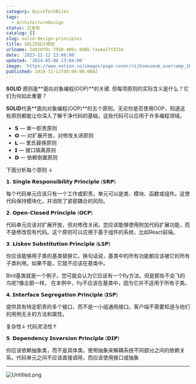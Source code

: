 ```yaml
---
category: QuickTechBites
tags:
  - ArchitectureDesign
status: 已发布
catalog: []
slug: solid-design-principles
title: SOLID设计原则
urlname: 2d810f8c-f950-406c-8d0b-faa4a27fd21b
date: '2023-11-12 23:08:00'
updated: '2024-05-08 23:04:00'
image: 'https://www.notion.so/images/page-cover/rijksmuseum_avercamp_1620.jpg'
published: 2019-11-12T08:00:00.000Z
---
```


**SOLID** 原则是**面向对象编程(OOP)**的关键. 但每项原则的实际含义是什么？它们为何如此重要？


**SOLID**代表**面向对象编程(OOP)**的五个原则。无论你是否使用OOP，知道这些原则都能让你深入了解干净代码的基础，这些代码可以应用于许多编程领域。

- 𝗦 — 单一职责原则
- 𝗢 — 对扩展开放，对修改关闭原则
- 𝗟 — 里氏替换原则
- 𝗜 — 接口隔离原则
- 𝗗 — 依赖倒置原则

下面分析每个原则 ↓


𝟭. 𝗦𝗶𝗻𝗴𝗹𝗲 𝗥𝗲𝘀𝗽𝗼𝗻𝘀𝗶𝗯𝗶𝗹𝗶𝘁𝘆 𝗣𝗿𝗶𝗻𝗰𝗶𝗽𝗹𝗲 (𝗦𝗥𝗣)


每个代码单元应该只有一个工作或职责。单元可以是类、模块、函数或组件。这使代码保持模块化，并消除了紧密耦合的风险。


𝟮. 𝗢𝗽𝗲𝗻-𝗖𝗹𝗼𝘀𝗲𝗱 𝗣𝗿𝗶𝗻𝗰𝗶𝗽𝗹𝗲 (𝗢𝗖𝗣)


代码单元应该对扩展开放，但对修改关闭。您应该能够使用附加代码扩展功能，而不是修改现有代码。这个原则可以应用于基于组件的系统，比如React前端。


𝟯. 𝗟𝗶𝘀𝗸𝗼𝘃 𝗦𝘂𝗯𝘀𝘁𝗶𝘁𝘂𝘁𝗶𝗼𝗻 𝗣𝗿𝗶𝗻𝗰𝗶𝗽𝗹𝗲 (𝗟𝗦𝗣)


你应该能够用子类的基类替换它。换句话说，基类中的所有功能都应该被它的所有子类利用。如果不能，它就不应该在基类中。


Bird基类就是一个例子。您可能会认为它应该有一个fly方法。但是那些不会飞的鸟呢?像企鹅一样。
在本例中，fly不应该在基类中，因为它并不适用于所有子类。


𝟰. 𝗜𝗻𝘁𝗲𝗿𝗳𝗮𝗰𝗲 𝗦𝗲𝗴𝗿𝗲𝗴𝗮𝘁𝗶𝗼𝗻 𝗣𝗿𝗶𝗻𝗰𝗶𝗽𝗹𝗲 (𝗜𝗦𝗣)


提供具有特定职责的多个接口，而不是一小组通用接口。客户端不需要知道与他们的用例无关的方法和属性。


复杂性↓
代码灵活性↑


𝟱. 𝗗𝗲𝗽𝗲𝗻𝗱𝗲𝗻𝗰𝘆 𝗜𝗻𝘃𝗲𝗿𝘀𝗶𝗼𝗻 𝗣𝗿𝗶𝗻𝗰𝗶𝗽𝗹𝗲 (𝗗𝗜𝗣)


你应该依赖抽象类，而不是具体类。使用抽象来解耦系统不同部分之间的依赖关系。代码单元之间不应该直接调用，而应该使用接口或抽象


---


![Untitled.png](https://prod-files-secure.s3.us-west-2.amazonaws.com/5d24fe63-e567-4804-86f9-9fdc62e13082/6fc4afd3-478b-4aaf-9884-0a3f8e406a71/Untitled.png?X-Amz-Algorithm=AWS4-HMAC-SHA256&X-Amz-Content-Sha256=UNSIGNED-PAYLOAD&X-Amz-Credential=ASIAZI2LB4663NJ3B7OY%2F20250130%2Fus-west-2%2Fs3%2Faws4_request&X-Amz-Date=20250130T213308Z&X-Amz-Expires=3600&X-Amz-Security-Token=IQoJb3JpZ2luX2VjEKX%2F%2F%2F%2F%2F%2F%2F%2F%2F%2FwEaCXVzLXdlc3QtMiJGMEQCIG1zS9JaH4mQB4BjGbXA%2B51jUObgXtGV%2B8dH2jnzROp0AiATRbEx%2FKnXtGHQntbJS3LbJniQ%2FkaQZ1OQusTfQlgHHyqIBAiu%2F%2F%2F%2F%2F%2F%2F%2F%2F%2F8BEAAaDDYzNzQyMzE4MzgwNSIMAqRSaqzG1YD0l9p4KtwDWYbpJBZWh14R3jhXD5wKuT5KdAFUw0tHwEy4T%2BFf8E5Ek265ZGBpH8wZ3jowW%2Bsr%2Bjo%2FyHsu3lYF75tmfzBB4T%2BPVtNy94QB8FdTKy%2BicnkM%2BV5GfrL6Fyl9e445jUqRfAHk9MbdUR%2B%2B2OlTwy4ERrGs6XhFkdlGURWzYMvYsVaQLsAVrzMBUZh98%2Fj4eMcbbL2PEqpNw6FgexA25lExUEzBFM0NIwqFkUlGSbEfId9tSespbT5QDfeBKRCFTfl0oZCQvl2YAf4Z4GBtiR57Qk8vectD3HAoovjEO%2BLRWIY0MqND2s8Fskz20HZpQihR%2BzbMdWKfq5SGOsMAtBF4o684nIxbgKKId9X8ZRgJh82LaVxPjlEAQocLCQfUmISi9khQUhfSXBB%2F8TONAse%2BIQrFTQA0O5tl3NEj88SCpPAKqluTNrZeMR0NkkW4%2F14NP0qmGO8zP5U9SIqSsAI360YzOPmmwgyFUug4TlgsOkYDiU2%2Bq6tqEUYnoWZmsKIJxPOFAcQ4fXkYkd1ZBeR2FlWUCgS6fguMpOACCzVagZq2FMWmXNyH0uZQ3zLOWWCLAhUa2jcBZKyc9km7mHQ3bBLCRJRoi7RAkhZT0s078KOLCo9nErEVFN6%2BgoIwkcXvvAY6pgER1nxg057Y2PMOGqRzA5n5kgmpn1l0xhox527GclzJxHhpTHYfcgVP8AVvtTBAuPMivkk7A%2F2YY0pSm%2FeaY7LwpEmEfNVvbNfKxNWdKUOdGU7wYCgq8KpCGDTS83WTCfrvRTIiqZ0c8t4Qb0B09OZW9rZkosCelqxqd4uUx0FVBZrvEhccAS9LqLQQv1prHoCIRWTEC19N4y9xmtiPZDxOpTmA0%2Fof&X-Amz-Signature=ee2b6b0d61ebda043b90e8fb19c427d6c9cafee5b81797e558f088d6842c97e1&X-Amz-SignedHeaders=host&x-id=GetObject)

